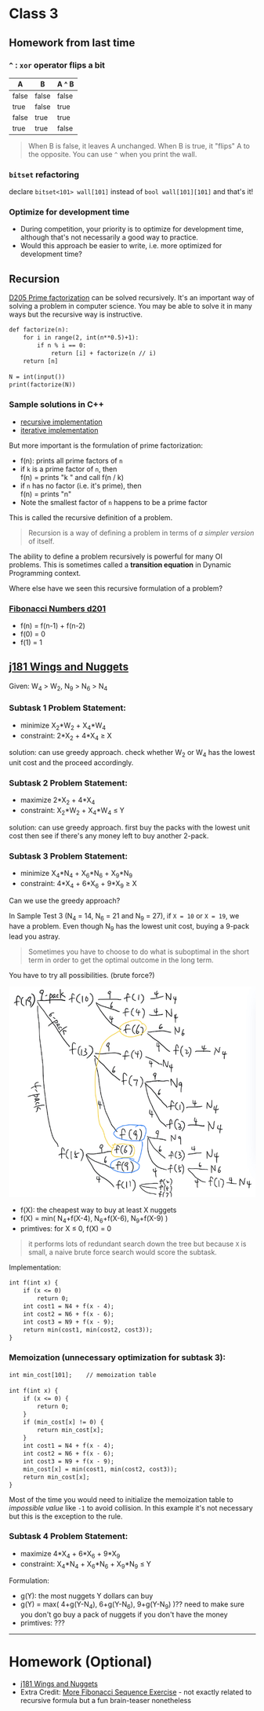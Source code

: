 # Class 3
## Homework from last time
### `^` : `xor` operator flips a bit
|A|B|A ^ B
|---|---|---
|false|false|false
|true|false|true
|false|true|true
|true|true|false
> When B is false, it leaves A unchanged. When B is true, it "flips" A to the opposite. You can use `^` when you print the wall.

### `bitset` refactoring
declare `bitset<101> wall[101]` instead of `bool wall[101][101]` and that's it!

### Optimize for development time
- During competition, your priority is to optimize for development time, although that's not necessarily a good way to practice.
- Would this approach be easier to write, i.e. more optimized for development time?

## Recursion
[D205 Prime factorization](https://judge.hkoi.org/task/D205) can be solved recursively. It's an important way of solving a problem in computer science. You may be able to solve it in many ways but the recursive way is instructive.
```
def factorize(n):
    for i in range(2, int(n**0.5)+1):
        if n % i == 0:
            return [i] + factorize(n // i)
    return [n]

N = int(input())
print(factorize(N))
```

### Sample solutions in C++
- [recursive implementation](https://github.com/miyagi-sensei/d205/blob/main/v2.cpp)
- [iterative implementation](https://github.com/miyagi-sensei/d205/blob/main/v1.cpp)

But more important is the formulation of prime factorization:

- f(n): prints all prime factors of `n`
- if `k` is a prime factor of `n`, then<br>
    f(n) = prints "k " and call f(n / k)
- if `n` has no factor (i.e. it's prime), then<br>
    f(n) = prints "n"
- Note the smallest factor of `n` happens to be a prime factor

This is called the recursive definition of a problem.
> Recursion is a way of defining a problem in terms of *a simpler version* of itself.

The ability to define a problem recursively is powerful for many OI problems.
This is sometimes called a **transition equation** in Dynamic Programming context.

Where else have we seen this recursive formulation of a problem?
### [Fibonacci Numbers d201](https://judge.hkoi.org/task/D201) 
- f(n) = f(n-1) + f(n-2)<br>
- f(0) = 0<br>
- f(1) = 1

## [j181 Wings and Nuggets](https://judge.hkoi.org/task/J181)
Given: W<sub>4</sub> > W<sub>2</sub>, N<sub>9</sub> > N<sub>6</sub> > N<sub>4</sub>
### Subtask 1 Problem Statement:
- minimize X<sub>2</sub>\*W<sub>2</sub> + X<sub>4</sub>\*W<sub>4</sub>
- constraint: 2\*X<sub>2</sub> + 4\*X<sub>4</sub> ≥ X

solution: can use greedy approach. check whether W<sub>2</sub> or W<sub>4</sub> has the lowest unit cost and the proceed accordingly.

### Subtask 2 Problem Statement:
- maximize 2\*X<sub>2</sub> + 4\*X<sub>4</sub>
- constraint: X<sub>2</sub>\*W<sub>2</sub> + X<sub>4</sub>\*W<sub>4</sub> ≤ Y

solution: can use greedy approach. first buy the packs with the lowest unit cost then see if there's any money left to buy another 2-pack.

### Subtask 3 Problem Statement:
- minimize X<sub>4</sub>\*N<sub>4</sub> + X<sub>6</sub>\*N<sub>6</sub> + X<sub>9</sub>\*N<sub>9</sub>
- constraint: 4\*X<sub>4</sub> + 6\*X<sub>6</sub> + 9\*X<sub>9</sub> ≥ X

Can we use the greedy approach?

In Sample Test 3 (N<sub>4</sub> = 14, N<sub>6</sub> = 21 and N<sub>9</sub> = 27), if `X = 10` or `X = 19`, we have a problem. Even though N<sub>9</sub> has the lowest unit cost, buying a 9-pack lead you astray. 
> Sometimes you have to choose to do what is suboptimal in the short term in order to get the optimal outcome in the long term.

You have to try all possibilities. (brute force?)

![search tree](j181.jpeg)
- f(X): the cheapest way to buy at least X nuggets
- f(X) = min( N<sub>4</sub>+f(X-4), N<sub>6</sub>+f(X-6), N<sub>9</sub>+f(X-9) )
- primtives: for X ≤ 0, f(X) = 0

> it performs lots of redundant search down the tree but because `X` is small, a naive brute force search would score the subtask.

Implementation:
```
int f(int x) {
    if (x <= 0)
        return 0;
    int cost1 = N4 + f(x - 4);
    int cost2 = N6 + f(x - 6);
    int cost3 = N9 + f(x - 9);
    return min(cost1, min(cost2, cost3));
}
```

### Memoization (unnecessary optimization for subtask 3):
```
int min_cost[101];    // memoization table

int f(int x) {
    if (x <= 0) {
        return 0;
    }
    if (min_cost[x] != 0) {
        return min_cost[x];
    }
    int cost1 = N4 + f(x - 4);
    int cost2 = N6 + f(x - 6);
    int cost3 = N9 + f(x - 9);
    min_cost[x] = min(cost1, min(cost2, cost3));
    return min_cost[x];
}
```
Most of the time you would need to initialize the memoization table to *impossible value* like `-1` to avoid collision. In this example it's not necessary but this is the exception to the rule.

### Subtask 4 Problem Statement:
- maximize 4\*X<sub>4</sub> + 6\*X<sub>6</sub> + 9\*X<sub>9</sub>
- constraint: X<sub>4</sub>\*N<sub>4</sub> + X<sub>6</sub>\*N<sub>6</sub> + X<sub>9</sub>\*N<sub>9</sub> ≤ Y

Formulation:
- g(Y): the most nuggets Y dollars can buy
- g(Y) = max( 4+g(Y-N<sub>4</sub>), 6+g(Y-N<sub>6</sub>), 9+g(Y-N<sub>9</sub>) )??
    need to make sure you don't go buy a pack of nuggets if you don't have the money
- primtives: ???

---

# Homework (Optional)
- [j181 Wings and Nuggets](https://judge.hkoi.org/task/J181)
- Extra Credit: [More Fibonacci Sequence Exercise](https://judge.hkoi.org/task/M1323) - not exactly related to recursive formula but a fun brain-teaser nonetheless
